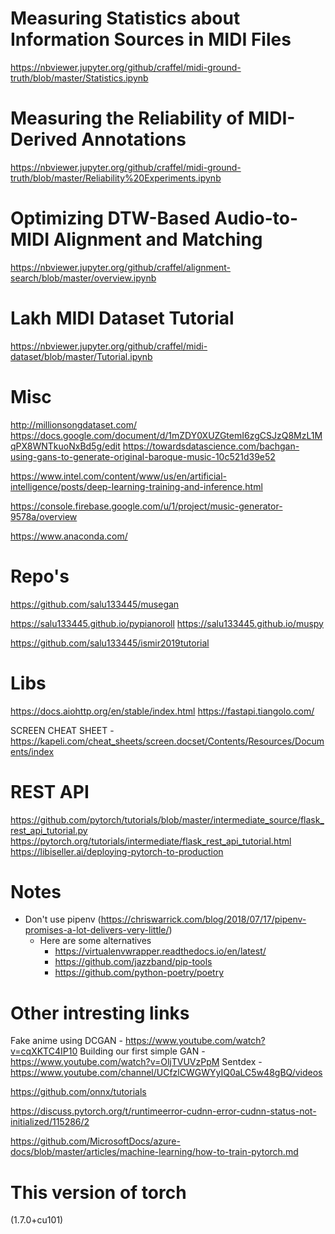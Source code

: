 # Measuring Statistics about Information Sources in MIDI Files
https://nbviewer.jupyter.org/github/craffel/midi-ground-truth/blob/master/Statistics.ipynb

# Measuring the Reliability of MIDI-Derived Annotations
https://nbviewer.jupyter.org/github/craffel/midi-ground-truth/blob/master/Reliability%20Experiments.ipynb

# Optimizing DTW-Based Audio-to-MIDI Alignment and Matching
https://nbviewer.jupyter.org/github/craffel/alignment-search/blob/master/overview.ipynb

# Lakh MIDI Dataset Tutorial
https://nbviewer.jupyter.org/github/craffel/midi-dataset/blob/master/Tutorial.ipynb


# Misc
http://millionsongdataset.com/
https://docs.google.com/document/d/1mZDY0XUZGtemI6zgCSJzQ8MzL1MqPX8WNTkuoNxBd5g/edit
https://towardsdatascience.com/bachgan-using-gans-to-generate-original-baroque-music-10c521d39e52

https://www.intel.com/content/www/us/en/artificial-intelligence/posts/deep-learning-training-and-inference.html

https://console.firebase.google.com/u/1/project/music-generator-9578a/overview

https://www.anaconda.com/

# Repo's
https://github.com/salu133445/musegan

https://salu133445.github.io/pypianoroll
https://salu133445.github.io/muspy

https://github.com/salu133445/ismir2019tutorial

# Libs
https://docs.aiohttp.org/en/stable/index.html
https://fastapi.tiangolo.com/

SCREEN CHEAT SHEET - https://kapeli.com/cheat_sheets/screen.docset/Contents/Resources/Documents/index


# REST API
https://github.com/pytorch/tutorials/blob/master/intermediate_source/flask_rest_api_tutorial.py
https://pytorch.org/tutorials/intermediate/flask_rest_api_tutorial.html
https://libiseller.ai/deploying-pytorch-to-production


# Notes
- Don't use pipenv (https://chriswarrick.com/blog/2018/07/17/pipenv-promises-a-lot-delivers-very-little/)
    - Here are some alternatives
        * https://virtualenvwrapper.readthedocs.io/en/latest/
        * https://github.com/jazzband/pip-tools
        * https://github.com/python-poetry/poetry


# Other intresting links
Fake anime using DCGAN - https://www.youtube.com/watch?v=cqXKTC4IP10
Building our first simple GAN - https://www.youtube.com/watch?v=OljTVUVzPpM
Sentdex - https://www.youtube.com/channel/UCfzlCWGWYyIQ0aLC5w48gBQ/videos

https://github.com/onnx/tutorials

https://discuss.pytorch.org/t/runtimeerror-cudnn-error-cudnn-status-not-initialized/115286/2

https://github.com/MicrosoftDocs/azure-docs/blob/master/articles/machine-learning/how-to-train-pytorch.md

# This version of torch
(1.7.0+cu101)